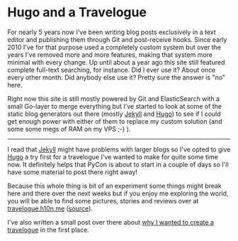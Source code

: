 # Hugo and a Travelogue

For nearly 5 years now I've been writing blog posts exclusively in a text editor
and publishing them through Git and post-receive hooks. Since early 2010 I've
for that purpose used a completely custom system but over the years I've removed
more and more features, making that system more minimal with every change. Up
until about a year ago this site still featured complete full-text
searching, for instance. Did I ever use it? About once every other month. Did
anybody else use it? Pretty sure the answer is "no" here.

Right now this site is still mostly powered by Git and ElasticSearch with a
small Go-layer to merge everything but I've started to look at some of the
static blog generators out there (mostly [Jekyll][] and [Hugo][]) to see if I
could get enough power with either of them to replace my custom solution (and
some some megs of RAM on my VPS ;-) ).

---------

I read that [Jekyll][] might have problems with larger blogs so I've opted to
give [Hugo][] a try first for a travelogue I've wanted to make for quite some
time now. It definitely helps that PyCon is about to start in a couple of days
so I'll have some material to post there right away!

Because this whole thing is bit of an experiment some things might break here
and there over the next weeks but if you enjoy me exploring the world, you will
be able to find some pictures, stories and reviews over at
[travelogue.h10n.me](http://travelogue.h10n.me) ([source][src]).

I've also written a small post over there about
[why I wanted to create a travelogue](http://travelogue.h10n.me/post/2015/welcome/)
in the first place.

[hugo]: http://gohugo.io
[jekyll]: http://jekyllrb.com/
[src]: https://github.com/zerok/travelogue
